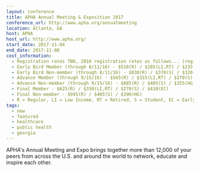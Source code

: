 ```yaml
---
layout: conference
title: APHA Annual Meeting & Exposition 2017
conference_url: http://www.apha.org/annualmeeting
location: Atlanta, GA
host: APHA
host_url: http://www.apha.org/
start_date: 2017-11-04
end_date: 2017-11-08
cost_information:
  - Registration rates TBD, 2016 registration rates as follows... (registration opens June 2017)
  - Early Bird Member (through 8/11/16) - $510(R) / $285(LI,RT) / $235(S) / $320(EC)
  - Early Bird Non-member (through 8/11/16) - $830(R) / $370(S) / $320(HG)
  - Advance Member (through 9/15/16) - $565(R) / $315(LI,RT) / $270(S) / $365(EC)
  - Advance Non-member (through 9/15/16) - $885(R) / $405(S) / $355(HG)
  - Final Member - $625(R) / $350(LI,RT) / $270(S) / $410(EC)
  - Final Non-member - $945(R) / $405(S) / $390(HG)
  - R = Regular, LI = Low Income, RT = Retired, S = Student, EC = Early Career, HG = Health Guest
tags:
  - new
  - featured
  - healthcare
  - public health
  - georgia
---
```


APHA's Annual Meeting and Expo brings together more than 12,000 of your peers from across the U.S. and around the world to network, educate and inspire each other.
